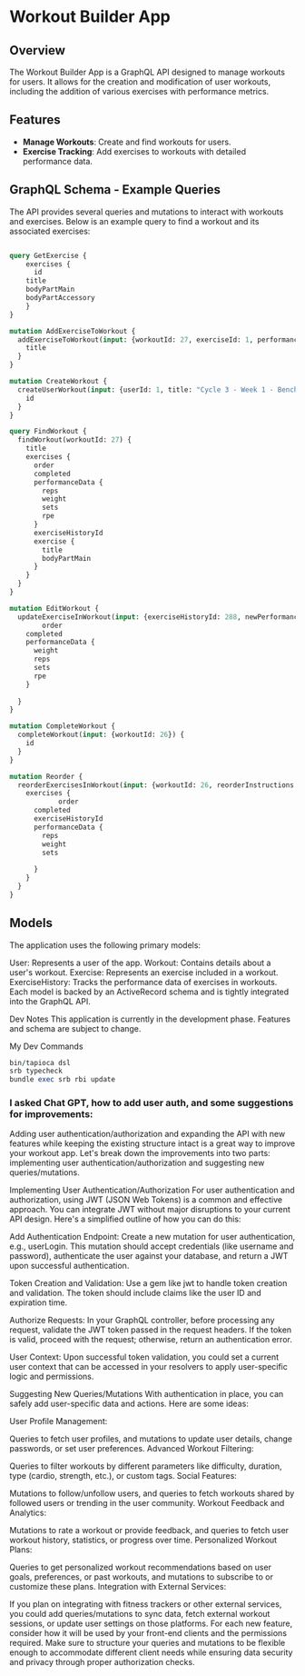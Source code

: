 # Workout Builder App

## Overview

The Workout Builder App is a GraphQL API designed to manage workouts for users. It allows for the creation and modification of user workouts, including the addition of various exercises with performance metrics.

## Features

- **Manage Workouts**: Create and find workouts for users.
- **Exercise Tracking**: Add exercises to workouts with detailed performance data.

## GraphQL Schema - Example Queries

The API provides several queries and mutations to interact with workouts and exercises. Below is an example query to find a workout and its associated exercises:

```graphql

query GetExercise {
	exercises {
	  id        
    title
    bodyPartMain
    bodyPartAccessory
	}
}

mutation AddExerciseToWorkout {
  addExerciseToWorkout(input: {workoutId: 27, exerciseId: 1, performanceData: { reps:10, weight: 120, sets: 1 }}) {
    title
  }
}

mutation CreateWorkout {
  createUserWorkout(input: {userId: 1, title: "Cycle 3 - Week 1 - Bench Day 1"}) {
    id
  }
}

query FindWorkout {
  findWorkout(workoutId: 27) {
    title
    exercises {
      order
      completed
      performanceData {
        reps
        weight
        sets
        rpe
      }
      exerciseHistoryId
      exercise {
        title
        bodyPartMain
      }
    }
  }
}

mutation EditWorkout {
  updateExerciseInWorkout(input: {exerciseHistoryId: 288, newPerformanceData: {weight:230,reps:2, sets:1, rpe: 11}}) {
		order
    completed
    performanceData {
      weight
      reps
      sets
      rpe
    }
    
  }
}

mutation CompleteWorkout {
  completeWorkout(input: {workoutId: 26}) {
    id
  }
}

mutation Reorder {
  reorderExercisesInWorkout(input: {workoutId: 26, reorderInstructions:[{exerciseHistoryId: 288, newOrder:1},{newOrder: 0, exerciseHistoryId: 289}]}) {
    exercises {
            order
      completed
      exerciseHistoryId
      performanceData {
        reps
        weight
        sets
        
      }
    }
  }
}


```

## Models
The application uses the following primary models:

User: Represents a user of the app.
Workout: Contains details about a user's workout.
Exercise: Represents an exercise included in a workout.
ExerciseHistory: Tracks the performance data of exercises in workouts.
Each model is backed by an ActiveRecord schema and is tightly integrated into the GraphQL API.

Dev Notes
This application is currently in the development phase. Features and schema are subject to change.

My Dev Commands

```ruby
bin/tapioca dsl
srb typecheck
bundle exec srb rbi update
```

### I asked Chat GPT, how to add user auth, and some suggestions for improvements:
Adding user authentication/authorization and expanding the API with new features while keeping the existing structure intact is a great way to improve your workout app. Let's break down the improvements into two parts: implementing user authentication/authorization and suggesting new queries/mutations.

Implementing User Authentication/Authorization
For user authentication and authorization, using JWT (JSON Web Tokens) is a common and effective approach. You can integrate JWT without major disruptions to your current API design. Here's a simplified outline of how you can do this:

Add Authentication Endpoint: Create a new mutation for user authentication, e.g., userLogin. This mutation should accept credentials (like username and password), authenticate the user against your database, and return a JWT upon successful authentication.

Token Creation and Validation: Use a gem like jwt to handle token creation and validation. The token should include claims like the user ID and expiration time.

Authorize Requests: In your GraphQL controller, before processing any request, validate the JWT token passed in the request headers. If the token is valid, proceed with the request; otherwise, return an authentication error.

User Context: Upon successful token validation, you could set a current user context that can be accessed in your resolvers to apply user-specific logic and permissions.

Suggesting New Queries/Mutations
With authentication in place, you can safely add user-specific data and actions. Here are some ideas:

User Profile Management:

Queries to fetch user profiles, and mutations to update user details, change passwords, or set user preferences.
Advanced Workout Filtering:

Queries to filter workouts by different parameters like difficulty, duration, type (cardio, strength, etc.), or custom tags.
Social Features:

Mutations to follow/unfollow users, and queries to fetch workouts shared by followed users or trending in the user community.
Workout Feedback and Analytics:

Mutations to rate a workout or provide feedback, and queries to fetch user workout history, statistics, or progress over time.
Personalized Workout Plans:

Queries to get personalized workout recommendations based on user goals, preferences, or past workouts, and mutations to subscribe to or customize these plans.
Integration with External Services:

If you plan on integrating with fitness trackers or other external services, you could add queries/mutations to sync data, fetch external workout sessions, or update user settings on those platforms.
For each new feature, consider how it will be used by your front-end clients and the permissions required. Make sure to structure your queries and mutations to be flexible enough to accommodate different client needs while ensuring data security and privacy through proper authorization checks.

